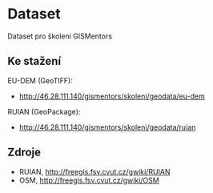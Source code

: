 Dataset
=======

Dataset pro školení GISMentors

Ke stažení
---------

EU-DEM (GeoTIFF):

* http://46.28.111.140/gismentors/skoleni/geodata/eu-dem

RUIAN (GeoPackage):

* http://46.28.111.140/gismentors/skoleni/geodata/ruian

Zdroje
------

* RUIAN, http://freegis.fsv.cvut.cz/gwiki/RUIAN
* OSM, http://freegis.fsv.cvut.cz/gwiki/OSM
